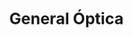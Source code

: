 ---
title: "General Óptica"
url: /madrid/general-optica-calle-del-principe-de-vergara/
shop: óptico
---